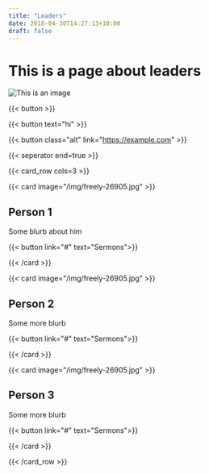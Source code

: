 ```yaml
---
title: "Leaders"
date: 2018-04-30T14:27:13+10:00
draft: false
---
```

# This is a page about leaders

![This is an image](/img/freely-26905.jpg)

{{< button >}}

{{< button text="hi" >}}

{{< button class="alt" link="https://example.com" >}}

{{< seperator end=true >}}

{{< card_row cols=3 >}}

{{< card image="/img/freely-26905.jpg" >}}

## Person 1

Some blurb about him

{{< button link="#" text="Sermons">}}

{{< /card >}}

{{< card image="/img/freely-26905.jpg" >}}

## Person 2

Some more blurb

{{< button link="#" text="Sermons">}}

{{< /card >}}


{{< card image="/img/freely-26905.jpg" >}}

## Person 3

Some more blurb

{{< button link="#" text="Sermons">}}

{{< /card >}}

{{< /card_row >}}


